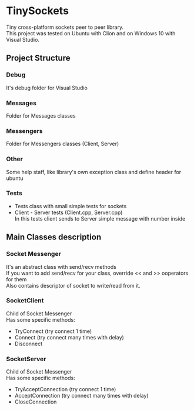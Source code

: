 # TinySockets
Tiny cross-platform sockets peer to peer library.  
This project was tested on Ubuntu with Clion and on Windows 10 with Visual Studio.

## Project Structure
### Debug
It's debug folder for Visual Studio
### Messages
Folder for Messages classes
### Messengers
Folder for Messengers classes (Client, Server)
### Other
Some help staff, like library's own exception class and define header for ubuntu
### Tests
* Tests class with small simple tests for sockets
* Client - Server tests (Client.cpp, Server.cpp)  
In this tests client sends to Server simple message with number inside

## Main Classes description
### Socket Messenger
It's an abstract class with send/recv methods  
If you want to add send/recv for your class, override << and >> ooperators for them  
Also contains descriptor of socket to write/read from it.

### SocketClient
Child of Socket Messenger  
Has some specific methods:
* TryConnect (try connect 1 time)
* Connect (try connect many times with delay)
* Disconnect

### SocketServer
Child of Socket Messenger  
Has some specific methods:
* TryAcceptConnection (try connect 1 time)
* AcceptConnection (try connect many times with delay)
* CloseConnection
